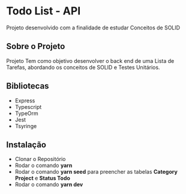 # Todo List - API
Projeto desenvolvido com a finalidade de estudar Conceitos de SOLID

## Sobre o Projeto
Projeto Tem como objetivo desenvolver o back end de uma Lista de Tarefas, abordando os conceitos de SOLID e Testes Unitários.

## Bibliotecas 
- Express
- Typescript
- TypeOrm
- Jest
- Tsyringe

## Instalação 
- Clonar o Repositório
- Rodar o comando **yarn** 
- Rodar o comando **yarn seed** para preencher as tabelas **Category Project** e **Status Todo**
- Rodar o comando **yarn dev**
